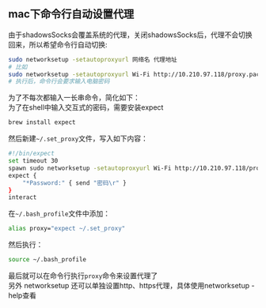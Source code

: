 ## mac下命令行自动设置代理
由于shadowsSocks会覆盖系统的代理，关闭shadowsSocks后，代理不会切换回来，所以希望命令行自动切换:
```bash
sudo networksetup -setautoproxyurl 网络名 代理地址
# 比如
sudo networksetup -setautoproxyurl Wi-Fi http://10.210.97.118/proxy.pac
# 执行后，命令行会要求输入电脑密码
```
为了不每次都输入一长串命令，简化如下：  
为了在shell中输入交互式的密码，需要安装expect
```bash
brew install expect
```
然后新建```~/.set_proxy```文件，写入如下内容：
```bash
#!/bin/expect
set timeout 30
spawn sudo networksetup -setautoproxyurl Wi-Fi http://10.210.97.118/proxy.pac
expect {
    "*Password:" { send "密码\r" }
}
interact
```
在```~/.bash_profile```文件中添加：
```bash
alias proxy="expect ~/.set_proxy"
```
然后执行：
```bash
source ~/.bash_profile
```
最后就可以在命令行执行```proxy```命令来设置代理了  
另外 networksetup 还可以单独设置http、https代理，具体使用networksetup -help查看   
